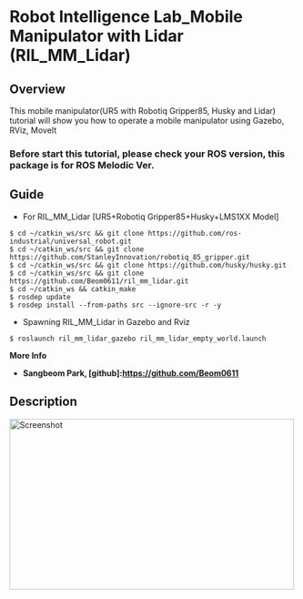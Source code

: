 # Robot Intelligence Lab_Mobile Manipulator with Lidar (RIL_MM_Lidar)
 
## Overview
This mobile manipulator(UR5 with Robotiq Gripper85, Husky and Lidar) tutorial will show you how to operate a mobile manipulator using Gazebo, RViz, MoveIt



### Before start this tutorial, please check your ROS version, this package is for ROS Melodic Ver.



## Guide

- For RIL_MM_Lidar
[UR5+Robotiq Gripper85+Husky+LMS1XX Model]  
```
$ cd ~/catkin_ws/src && git clone https://github.com/ros-industrial/universal_robot.git
$ cd ~/catkin_ws/src && git clone https://github.com/StanleyInnovation/robotiq_85_gripper.git
$ cd ~/catkin_ws/src && git clone https://github.com/husky/husky.git
$ cd ~/catkin_ws/src && git clone https://github.com/Beom0611/ril_mm_lidar.git
$ cd ~/catkin_ws && catkin_make
$ rosdep update
$ rosdep install --from-paths src --ignore-src -r -y
```


- Spawning RIL_MM_Lidar in Gazebo and Rviz 
```  
$ roslaunch ril_mm_lidar_gazebo ril_mm_lidar_empty_world.launch
```


**More Info**   
- **Sangbeom Park, [github]:https://github.com/Beom0611** 


## Description    

<img width="500" height="300" src="https://user-images.githubusercontent.com/78074831/111556509-247b3880-87ce-11eb-8ef8-032df90669db.png"  alt="Screenshot" title="Screenshot">
